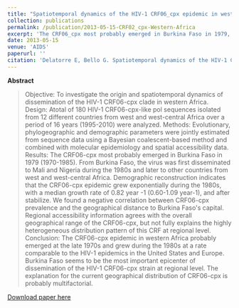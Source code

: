 ```yaml
---
title: "Spatiotemporal dynamics of the HIV-1 CRF06_cpx epidemic in western Africa"
collection: publications
permalink: /publication/2013-05-15-CRF02_cpx-Western-Africa
excerpt: 'The CRF06_cpx most probably emerged in Burkina Faso in 1979, and from there, it disseminated to Mali and Nigeria (1980s) and later to other west and west-central African countries.'
date: 2013-05-15
venue: 'AIDS'
paperurl: ''
citation: 'Delatorre E, Bello G. Spatiotemporal dynamics of the HIV-1 CRF06_cpx epidemic in western Africa. <i>AIDS</i>. 2013 May 15;27(8):1313–20.'
---
```


**Abstract**

>Objective: To investigate the origin and spatiotemporal dynamics of dissemination of the HIV-1 CRF06-cpx clade in western Africa. Design: Atotal of 180 HIV-1 CRF06-cpx-like pol sequences isolated from 12 different countries from west and west-central Africa over a period of 16 years (1995-2010) were analyzed. Methods: Evolutionary, phylogeographic and demographic parameters were jointly estimated from sequence data using a Bayesian coalescent-based method and combined with molecular epidemiology and spatial accessibility data. Results: The CRF06-cpx most probably emerged in Burkina Faso in 1979 (1970-1985). From Burkina Faso, the virus was first disseminated to Mali and Nigeria during the 1980s and later to other countries from west and west-central Africa. Demographic reconstruction indicates that the CRF06-cpx epidemic grew exponentially during the 1980s, with a median growth rate of 0.82 year -1 (0.60-1.09 year-1), and after stabilize. We found a negative correlation between CRF06-cpx prevalence and the geographical distance to Burkina Faso's capital. Regional accessibility information agrees with the overall geographical range of the CRF06-cpx, but not fully explains the highly heterogeneous distribution pattern of this CRF at regional level. Conclusion: The CRF06-cpx epidemic in western Africa probably emerged at the late 1970s and grew during the 1980s at a rate comparable to the HIV-1 epidemics in the United States and Europe. Burkina Faso seems to be the most important epicenter of dissemination of the HIV-1 CRF06-cpx strain at regional level. The explanation for the current geographical distribution of CRF06-cpx is probably multifactorial.

[Download paper here](http://content.wkhealth.com/linkback/openurl?sid=WKPTLP:landingpage&an=00002030-201305150-00014)
